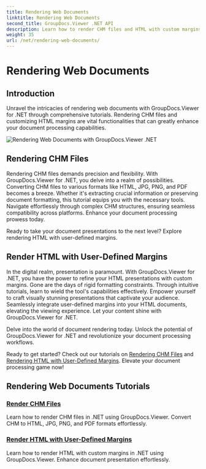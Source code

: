 ```yaml
---
title: Rendering Web Documents
linktitle: Rendering Web Documents
second_title: GroupDocs.Viewer .NET API
description: Learn how to render CHM files and HTML with custom margins in .NET using GroupDocs.Viewer. Convert CHM to HTML, JPG, PNG, and PDF formats seamlessly.
weight: 35
url: /net/rendering-web-documents/
---
```


# Rendering Web Documents

## Introduction

Unravel the intricacies of rendering web documents with GroupDocs.Viewer for .NET through comprehensive tutorials. Rendering CHM files and customizing HTML margins are vital functionalities that can greatly enhance your document processing capabilities.

![Rendering Web Documents with GroupDocs.Viewer .NET](/viewer/rendering-web-documents/image.png)

## Rendering CHM Files

Rendering CHM files demands precision and flexibility. With GroupDocs.Viewer for .NET, you delve into a realm of possibilities. Converting CHM files to various formats like HTML, JPG, PNG, and PDF becomes a breeze. Whether it's extracting crucial information or preserving document formatting, this tutorial equips you with the necessary tools. Navigate effortlessly through complex CHM structures, ensuring seamless compatibility across platforms. Enhance your document processing prowess today.

Ready to take your document presentations to the next level? Explore rendering HTML with user-defined margins.

## Render HTML with User-Defined Margins

In the digital realm, presentation is paramount. With GroupDocs.Viewer for .NET, you have the power to refine your HTML presentations with custom margins. Gone are the days of rigid formatting constraints. Through intuitive tutorials, learn to wield the tool's capabilities effectively. Empower yourself to craft visually stunning presentations that captivate your audience. Seamlessly integrate user-defined margins into your HTML documents, elevating the viewing experience. Let your content shine with GroupDocs.Viewer for .NET.

Delve into the world of document rendering today. Unlock the potential of GroupDocs.Viewer for .NET and revolutionize your document processing workflows.

Ready to get started? Check out our tutorials on [Rendering CHM Files](./render-chm/) and [Rendering HTML with User-Defined Margins](./render-html-margins/). Elevate your document processing game now!
## Rendering Web Documents Tutorials
### [Render CHM Files](./render-chm/)
Learn how to render CHM files in .NET using GroupDocs.Viewer. Convert CHM to HTML, JPG, PNG, and PDF formats effortlessly.
### [Render HTML with User-Defined Margins](./render-html-margins/)
Learn how to render HTML with custom margins in .NET using GroupDocs.Viewer. Enhance document presentation effortlessly.